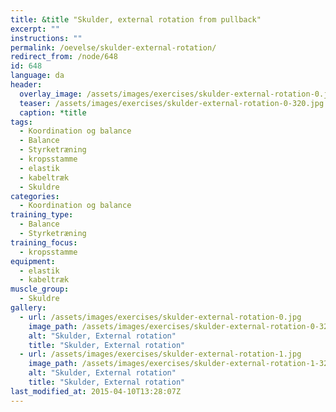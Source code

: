 ```yaml
---
title: &title "Skulder, external rotation from pullback"
excerpt: ""
instructions: ""
permalink: /oevelse/skulder-external-rotation/
redirect_from: /node/648
id: 648
language: da
header:
  overlay_image: /assets/images/exercises/skulder-external-rotation-0.jpg
  teaser: /assets/images/exercises/skulder-external-rotation-0-320.jpg
  caption: *title
tags:
  - Koordination og balance
  - Balance
  - Styrketræning
  - kropsstamme
  - elastik
  - kabeltræk
  - Skuldre
categories:
  - Koordination og balance
training_type: 
  - Balance
  - Styrketræning
training_focus: 
  - kropsstamme
equipment:
  - elastik
  - kabeltræk
muscle_group:
  - Skuldre
gallery:
  - url: /assets/images/exercises/skulder-external-rotation-0.jpg
    image_path: /assets/images/exercises/skulder-external-rotation-0-320.jpg
    alt: "Skulder, External rotation"
    title: "Skulder, External rotation"
  - url: /assets/images/exercises/skulder-external-rotation-1.jpg
    image_path: /assets/images/exercises/skulder-external-rotation-1-320.jpg
    alt: "Skulder, External rotation"
    title: "Skulder, External rotation"
last_modified_at: 2015-04-10T13:28:07Z
---
```




